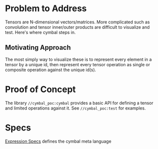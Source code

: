 # Problem to Address
Tensors are N-dimensional vectors/matrices. More complicated such as convolution and tensor inner/outer products are difficult to visualize and test. Here's where cymbal steps in.
## Motivating Approach
The most simply way to visualize these is to represent every element in a tensor by a unique id, then represent every tensor operation as single or composite operation against the unique id(s).
# Proof of Concept
The library `//cymbal_poc:cymbal` provides a basic API for defining a tensor and limited operations against it. See `//cymbal_poc:test` for examples.
# Specs
[Expression Specs](docs/expression_specs.md) defines the cymbal meta language
